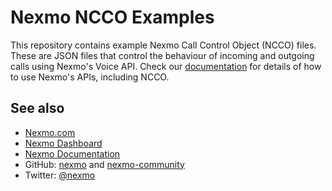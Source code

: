 # Nexmo NCCO Examples

This repository contains example Nexmo Call Control Object (NCCO) files. These are JSON files that control the behaviour of incoming and outgoing calls using Nexmo's Voice API. Check our [documentation](https://docs.nexmo.com) for details of how to use Nexmo's APIs, including NCCO.

## See also

* [Nexmo.com](https://nexmo.com)
* [Nexmo Dashboard](https://dashboard.nexmo.com)
* [Nexmo Documentation](https://docs.nexmo.com)
* GitHub: [nexmo](https://github.com/nexmo) and [nexmo-community](https://github.com/nexmo-community)
* Twitter: [@nexmo](https://twitter.com/nexmo)
